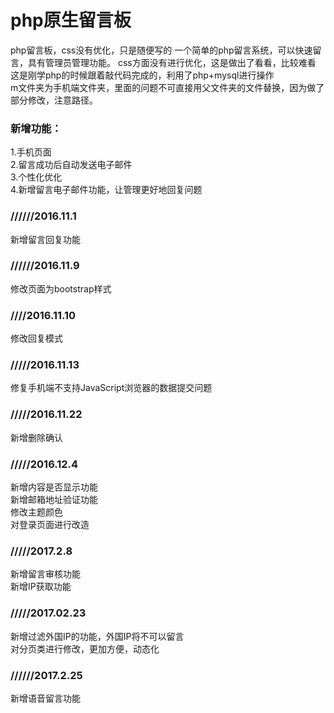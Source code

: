 # php原生留言板
php留言板，css没有优化，只是随便写的
一个简单的php留言系统，可以快速留言，具有管理员管理功能。
css方面没有进行优化，这是做出了看看，比较难看  
这是刚学php的时候跟着敲代码完成的，利用了php+mysql进行操作  
m文件夹为手机端文件夹，里面的问题不可直接用父文件夹的文件替换，因为做了部分修改，注意路径。    


### 新增功能：  
1.手机页面   
2.留言成功后自动发送电子邮件  
3.个性化优化  
4.新增留言电子邮件功能，让管理更好地回复问题  


### //////2016.11.1  
新增留言回复功能  
### //////2016.11.9   
修改页面为bootstrap样式   
### ////2016.11.10  
修改回复模式   
### /////2016.11.13   
修复手机端不支持JavaScript浏览器的数据提交问题   
### /////2016.11.22   
新增删除确认   
### /////2016.12.4   
新增内容是否显示功能   
新增邮箱地址验证功能   
修改主题颜色   
对登录页面进行改造   
### /////2017.2.8   
新增留言审核功能   
新增IP获取功能   
### /////2017.02.23   
新增过滤外国IP的功能，外国IP将不可以留言   
对分页类进行修改，更加方便，动态化   
### //////2017.2.25   
新增语音留言功能   
